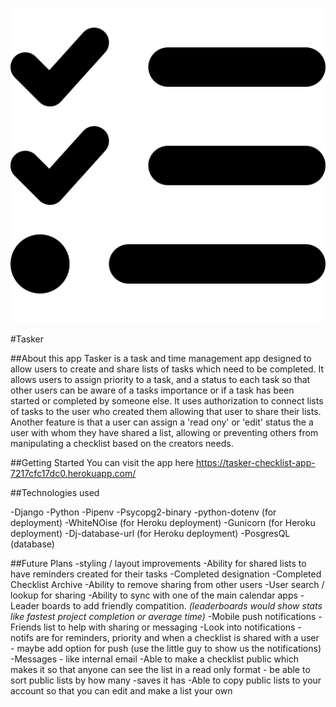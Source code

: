 ![Tasker Logo](/tasker_main_app/static/images/favicon.png)

#Tasker

##About this app Tasker is a task and time management app designed to allow users to create and share lists of tasks which need to be completed. It allows users to assign priority to a task, and a status to each task so that other users can be aware of a tasks importance or if a task has been started or completed by someone else. It uses authorization to connect lists of tasks to the user who created them allowing that user to share their lists. Another feature is that a user can assign a 'read ony' or 'edit' status the a user with whom they have shared a list, allowing or preventing others from manipulating a checklist based on the creators needs.

##Getting Started You can visit the app here https://tasker-checklist-app-7217cfc17dc0.herokuapp.com/

##Technologies used

-Django 
-Python 
-Pipenv 
-Psycopg2-binary 
-python-dotenv (for deployment) 
-WhiteNOise (for Heroku deployment) 
-Gunicorn (for Heroku deployment) 
-Dj-database-url (for Heroku deployment) 
-PosgresQL (database)

##Future Plans 
-styling / layout improvements 
-Ability for shared lists to have reminders created for their tasks 
-Completed designation 
-Completed Checklist Archive
-Ability to remove sharing from other users
-User search / lookup for sharing
-Ability to sync with one of the main calendar apps
-Leader boards to add friendly compatition. *(leaderboards would show stats like fastest project completion or average time)*
-Mobile push notifications 
-Friends list to help with sharing or messaging
-Look into notifications - notifs are for reminders, priority and when a checklist is shared with a user - maybe add option for push (use the little guy to show us the notifications)
-Messages - like internal email
-Able to make a checklist public which makes it so that anyone can see the list in a read only format - be able to sort public lists by how many -saves it has
-Able to copy public lists to your account so that you can edit and make a list your own
